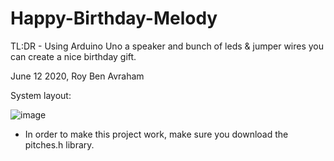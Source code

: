 # Happy-Birthday-Melody
TL:DR - Using Arduino Uno a speaker and bunch of leds &amp; jumper wires you can create a nice birthday gift.

June 12 2020, Roy Ben Avraham

System layout:

![image](https://user-images.githubusercontent.com/105777016/169203494-23136d74-cc36-4041-98c5-162384cf6178.png)


* In order to make this project work, make sure you download the pitches.h library.
